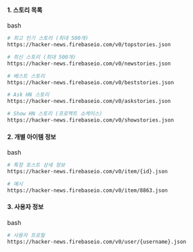 #### **1. 스토리 목록**

bash

```bash
# 최고 인기 스토리 (최대 500개)
https://hacker-news.firebaseio.com/v0/topstories.json

# 최신 스토리 (최대 500개)  
https://hacker-news.firebaseio.com/v0/newstories.json

# 베스트 스토리
https://hacker-news.firebaseio.com/v0/beststories.json

# Ask HN 스토리
https://hacker-news.firebaseio.com/v0/askstories.json

# Show HN 스토리 (프로젝트 쇼케이스)
https://hacker-news.firebaseio.com/v0/showstories.json
```

#### **2. 개별 아이템 정보**

bash

```bash
# 특정 포스트 상세 정보
https://hacker-news.firebaseio.com/v0/item/{id}.json

# 예시
https://hacker-news.firebaseio.com/v0/item/8863.json
```

#### **3. 사용자 정보**

bash

```bash
# 사용자 프로필
https://hacker-news.firebaseio.com/v0/user/{username}.json
```